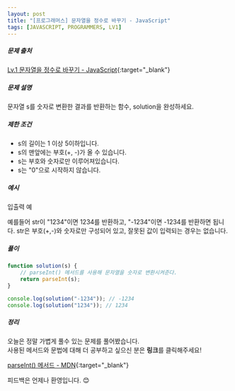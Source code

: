 ```yaml
---
layout: post
title: "[프로그래머스] 문자열을 정수로 바꾸기 - JavaScript"
tags: [JAVASCRIPT, PROGRAMMERS, LV1]
---
```

##### 문제 출처
[Lv.1 문자열을 정수로 바꾸기 - JavaScript](https://programmers.co.kr/learn/courses/30/lessons/12925?language=javascript){:target="_blank"}

##### 문제 설명
문자열 s를 숫자로 변환한 결과를 반환하는 함수, solution을 완성하세요.

##### 제한 조건
* s의 길이는 1 이상 5이하입니다.
* s의 맨앞에는 부호(+, -)가 올 수 있습니다.
* s는 부호와 숫자로만 이루어져있습니다.
* s는 "0"으로 시작하지 않습니다.

##### 예시
입출력 예

예를들어 str이 "1234"이면 1234를 반환하고, "-1234"이면 -1234를 반환하면 됩니다.
str은 부호(+,-)와 숫자로만 구성되어 있고, 잘못된 값이 입력되는 경우는 없습니다.

##### 풀이
```javascript
function solution(s) {
    // parseInt() 메서드를 사용해 문자열을 숫자로 변환시켜준다.
    return parseInt(s);
}

console.log(solution("-1234")); // -1234
console.log(solution("1234")); // 1234
```

##### 정리
오늘은 정말 가볍게 풀수 있는 문제를 풀어봤습니다.<br />
사용된 메서드와 문법에 대해 더 공부하고 싶으신 분은 **링크**를 클릭해주세요!

[parseInt() 메서드 - MDN](https://developer.mozilla.org/ko/docs/Web/JavaScript/Reference/Global_Objects/parseInt){:target="_blank"}

피드백은 언제나 환영입니다. 😊